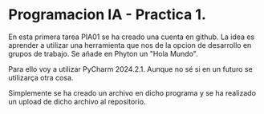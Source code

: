 # Programacion IA - Practica 1.

En esta primera tarea PIA01 se ha creado una cuenta en github. La idea es aprender a utilizar una herramienta que nos de la opcion de desarrollo en grupos de trabajo. Se añade en Phyton un "Hola Mundo".


Para ello voy a utilizar PyCharm 2024.2.1. Aunque no sé si en un futuro se utilizarça otra cosa.

Simplemente se ha creado un archivo en dicho programa y se ha realizado un upload de dicho archivo al repositorio.
